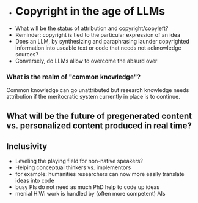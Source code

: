 - # Copyright in the age of LLMs
- What will be the status of attribution and copyright/copyleft?
- Reminder: copyright is tied to the particular expression of an idea
- Does an LLM, by synthesizing and paraphrasing launder copyrighted information into useable text or code that needs not acknowledge sources?
- Conversely, do LLMs allow to overcome the absurd over
### What is the realm of "common knowledge"?
Common knowledge can go unattributed but research knowledge needs attribution if the meritocratic system currently in place is to continue.
## What will be the future of pregenerated content vs. personalized content produced in real time?
## Inclusivity
* Leveling the playing field for non-native speakers?
* Helping conceptual thinkers vs. implementors
* for example: humanities researchers can now more easily translate ideas into code
* busy PIs do not need as much PhD help to code up ideas
* menial HiWi work is handled by (often more competent) AIs
